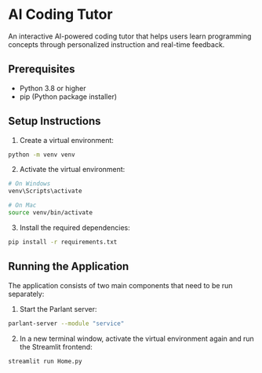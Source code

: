 # AI Coding Tutor

An interactive AI-powered coding tutor that helps users learn programming concepts through personalized instruction and real-time feedback.

## Prerequisites

- Python 3.8 or higher
- pip (Python package installer)

## Setup Instructions

1. Create a virtual environment:
```bash
python -m venv venv
```

2. Activate the virtual environment:
```bash
# On Windows
venv\Scripts\activate
```
```bash
# On Mac
source venv/bin/activate
```

3. Install the required dependencies:
```bash
pip install -r requirements.txt
```

## Running the Application

The application consists of two main components that need to be run separately:

1. Start the Parlant server:
```bash
parlant-server --module "service"
```

2. In a new terminal window, activate the virtual environment again and run the Streamlit frontend:
```bash
streamlit run Home.py
```

